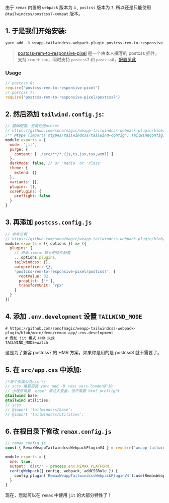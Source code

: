 由于 `remax` 内置的 `webpack` 版本为 `4` , `postcss` 版本为 `7`, 所以还是只能使用 `@tailwindcss/postcss7-compat` 版本。

## 1. 于是我们开始安装:

```bash
yarn add -D weapp-tailwindcss-webpack-plugin postcss-rem-to-responsive-pixel tailwindcss@npm:@tailwindcss/postcss7-compat postcss@^7 autoprefixer@^9
```

> [postcss-rem-to-responsive-pixel](https://www.npmjs.com/package/postcss-rem-to-responsive-pixel) 是一个由本人撰写的 postcss 插件，支持 `rem` -> `rpx`，同时支持 `postcss7` 和 `postcss8`，[配置见此](https://www.npmjs.com/package/postcss-rem-to-responsive-pixel)

### Usage

```js
// postcss 8:
require('postcss-rem-to-responsive-pixel')
// postcss 7:
require('postcss-rem-to-responsive-pixel/postcss7')
```

## 2. 然后添加 `tailwind.config.js`:

```js
// 基础配置，无需任何preset
// https://github.com/sonofmagic/weapp-tailwindcss-webpack-plugin/blob/main/demo/remax-app/tailwind.config.js
/** @type {import('@types/tailwindcss/tailwind-config').TailwindConfig} */
module.exports = {
  mode: 'jit',
  purge: {
    content: ['./src/**/*.{js,ts,jsx,tsx,wxml}']
  },
  darkMode: false, // or 'media' or 'class'
  theme: {
    extend: {}
  },
  variants: {},
  plugins: [],
  corePlugins: {
    preflight: false
  }
}
```

## 3. 再添加 `postcss.config.js`

```js
// 参考示例
// https://github.com/sonofmagic/weapp-tailwindcss-webpack-plugin/blob/main/demo/remax-app/postcss.config.js
module.exports = ({ options }) => ({
  plugins: {
    // 继承 remax 默认的插件配置
    ...options.plugins,
    tailwindcss: {},
    autoprefixer: {},
    'postcss-rem-to-responsive-pixel/postcss7': {
      rootValue: 32,
      propList: ['*'],
      transformUnit: 'rpx'
    }
  }
})
```

## 4. 添加 `.env.development` 设置 `TAILWIND_MODE`

```plain
# https://github.com/sonofmagic/weapp-tailwindcss-webpack-plugin/blob/main/demo/remax-app/.env.development
# 假如 jit 模式 HMR 失效
TAILWIND_MODE=watch
```

这是为了兼容 postcss7 的 HMR 方案，如果你是用的是 postcss8 就不需要了。

## 5. 在 `src/app.css` 中添加:

```scss
/*每个页面公共css */
// scss 需要安装 yarn add -D sass sass-loader@^10
// 小程序需要 'base' 来注入变量，但不需要 html preflight
@tailwind base;
@tailwind utilities;
// scss
// @import 'tailwindcss/base';
// @import 'tailwindcss/utilities';
```

## 6. 在根目录下修改 `remax.config.js`

```js
// remax.config.js
const { RemaxWeappTailwindcssWebpackPluginV4 } = require('weapp-tailwindcss-webpack-plugin')

module.exports = {
  one: true,
  output: 'dist/' + process.env.REMAX_PLATFORM,
  configWebpack({ config, webpack, addCSSRule }) {
    config.plugin('RemaxWeappTailwindcssWebpackPluginV4').use(RemaxWeappTailwindcssWebpackPluginV4)
  }
}
```

现在，您就可以在 `remax` 中使用 `jit` 的大部分特性了！
